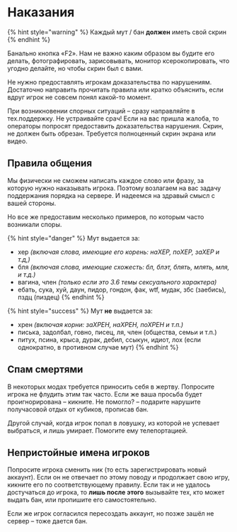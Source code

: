 # Наказания

{% hint style="warning" %}
Каждый мут / бан **должен** иметь свой скрин
{% endhint %}

Банально кнопка «F2». Нам не важно каким образом вы будите его делать, фотографировать, зарисовывать, монитор ксерокопировать, что угодно делайте, но чтобы скрин был с вами.

Не нужно предоставлять игрокам доказательства по нарушениям. Достаточно направить прочитать правила или кратко объяснить, если вдруг игрок не совсем понял какой-то момент. 

При возникновении спорных ситуаций – сразу направляйте в тех.поддержку. Не устраивайте срач! Если на вас пришла жалоба, то операторы попросят предоставить доказательства нарушения. Скрин, не должен быть обрезан. Требуется полноценный скрин экрана или видео.

## Правила общения

Мы физически не сможем написать каждое слово или фразу, за которую нужно наказывать игрока. Поэтому возлагаем на вас задачу поддержания порядка на сервере. И надеемся на здравый смысл с вашей стороны.

Но все же предоставим несколько примеров, по которым часто возникали споры.

{% hint style="danger" %}
Мут выдается за:

* хер _\(включая слова, имеющие его корень: наХЕР, поХЕР, заХЕР и т.д,\)_
* бля _\(включая слова, имеющие схожесть: бл, блэт, блять, млять, мля, и т.д.\)_
* вагина, член _\(только если это 3.6 темы сексуального характера\)_
* ебать, сука, хуй, даун, пидор, гондон, фак, wtf, мудак, збс \(заебись\), пздц \(пиздец\)
{% endhint %}

{% hint style="success" %}
Мут **не** выдается за:

* xрен _\(включая корни: заХРЕН, наХРЕН, поХРЕН и т.п.\)_
* писька, задолбал, говно, писец, ля, член \(общества, семьи и т.п.\)
* питух, псина, крыса, дурак, дебил, ссыкун, идиот, лох \(если однократно, в противном случае мут\)
{% endhint %}

## Спам смертями

В некоторых модах требуется приносить себя в жертву. Попросите игрока не флудить этим так часто. Если же ваша просьба будет проигнорирована – кикните. Не помогло? – подарите нарушите получасовой отдых от кубиков, прописав бан.

Другой случай, когда игрок попал в ловушку, из которой не успевает выбраться, и лишь умирает. Помогите ему телепортацией.

## Непристойные имена игроков

Попросите игрока сменить ник \(то есть зарегистрировать новый аккаунт\). Если он не отвечает по этому поводу и продолжает свою игру, кикните его по соответствующему правилу. Если так и не удалось достучаться до игрока, то **лишь после этого** вызывайте тех, кто может выдать бан, или пропишите его самостоятельно.

Если же игрок согласился пересоздать аккаунт, но позже зашёл не сервер – тоже дается бан.

